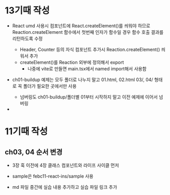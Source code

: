 # 13기때 작성
* React umd 사용시 컴포넌트에 React.createElement()를 씌워야 하므로 Reaction.createElement 함수에서 첫번째 인자가 함수일 경우 함수 호출 결과를 리턴하도록 수정
  - Header, Counter 등의 자식 컴포넌트 추가시 Reaction.createElement() 씌워서 추가
  - createElement()를 Reaction 외부에 정의해서 export
    - 나중에 vite로 만들면 main.tsx에서 named import해서 사용함

* ch01-buildup 예제는 모두 폴더로 나누지 말고 01.html, 02.html 03/, 04/ 형태로 꼭 폴더가 필요한 곳에서만 사용
  - 넘버링도 ch01-buildup/폴더별 01부터 시작하지 말고 이전 예제에 이어서 넘버링
* 

# 11기때 작성

## ch03, 04 순서 변경
* 3장 훅 이전에 4장 클래스 컴포넌트와 라이프 사이클 먼저

* sample은 febc11-react-ins/sample 사용

* md 파일 중간에 실습 내용 추가하고 실습 파일 링크 추가

